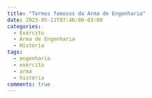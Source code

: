 ```yaml
---
title: "Termos famosos da Arma de Engenharia"
date: 2023-05-11T07:46:00-03:00
categories:
  - Exército
  - Arma de Engenharia
  - História
tags:
  - engenharia
  - exército
  - arma
  - história
comments: true
---
```

